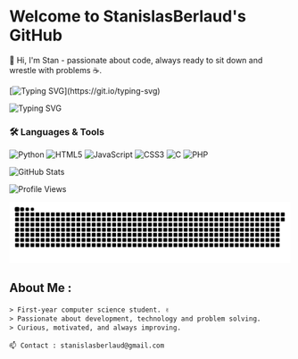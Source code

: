 # Welcome to StanislasBerlaud's GitHub
👋 Hi, I'm Stan - passionate about code, always ready to sit down and wrestle with problems ☕.

[![Typing SVG](https://readme-typing-svg.herokuapp.com?color=00FF00&lines=Welcome+to+my+GitHub;Computer+Science+Student;Always+Learning+Something+New...)](https://git.io/typing-svg)

![Typing SVG](https://readme-typing-svg.herokuapp.com?font=Fira+Code&size=22&pause=1000&color=58A6FF&center=true&vCenter=true&width=600&lines=print('Hello%2C+World');10+PRINT+'HELLO+WORLD';System.out.println("Hello%2C+World!");console.log("Hello%2C+World!");printf("Hello%2C+World!%5Cn");echo+"Hello+World";)

### 🛠️ Languages & Tools
![Python](https://img.shields.io/badge/Python-3670A0?style=for-the-badge&logo=python&logoColor=white)
![HTML5](https://img.shields.io/badge/html5-%23E34F26.svg?style=for-the-badge&logo=html5&logoColor=white)
![JavaScript](https://img.shields.io/badge/JavaScript-F7DF1E?style=for-the-badge&logo=javascript&logoColor=black)
![CSS3](https://img.shields.io/badge/css3-%231572B6.svg?style=for-the-badge&logo=css3&logoColor=white)
![C](https://img.shields.io/badge/c-%2300599C.svg?style=for-the-badge&logo=c&logoColor=white)
![PHP](https://img.shields.io/badge/php-%23777BB4.svg?style=for-the-badge&logo=php&logoColor=white)

![GitHub Stats](https://github-readme-stats.vercel.app/api?username=StanislasBerlaud&show_icons=true&theme=radical)

![Profile Views](https://komarev.com/ghpvc/?username=StanislasBerlaud&color=blue)

<picture>
  <source media="(prefers-color-scheme: dark)" srcset="https://raw.githubusercontent.com/StanislasBerlaud/StanislasBerlaud/output/github-contribution-grid-snake-dark.svg">
  <source media="(prefers-color-scheme: light)" srcset="https://raw.githubusercontent.com/StanislasBerlaud/StanislasBerlaud/output/github-contribution-grid-snake.svg">
  <img alt="github contribution grid snake animation" src="https://raw.githubusercontent.com/StanislasBerlaud/StanislasBerlaud/output/github-contribution-grid-snake.svg">
</picture>

## About Me :

```plaintext
> First-year computer science student. ✌
> Passionate about development, technology and problem solving.
> Curious, motivated, and always improving.

📫 Contact : stanislasberlaud@gmail.com

